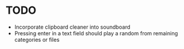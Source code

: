 # TODO

- Incorporate clipboard cleaner into soundboard
- Pressing enter in a text field should play a random from remaining categories or files